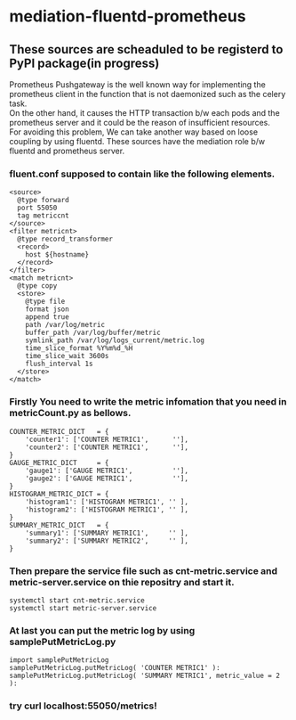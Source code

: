 # mediation-fluentd-prometheus
## These sources are scheaduled to be registerd to PyPI package(in progress)
Prometheus Pushgateway is the well known way for implementing the prometheus client in the function that is not daemonized such as the celery task.   
On the other hand, it causes the HTTP transaction b/w each pods and the prometheus server and it could be the reason of insufficient resources.  
For avoiding this problem, We can take another way based on loose coupling by using fluentd. 
These sources have the mediation role b/w fluentd and prometheus server.   

### fluent.conf supposed to contain like the following elements.
```
<source>
  @type forward
  port 55050
  tag metriccnt
</source>
<filter metricnt>
  @type record_transformer
  <record>
    host ${hostname}
  </record>
</filter>
<match metricnt>
  @type copy
  <store>
    @type file
    format json
    append true
    path /var/log/metric
    buffer_path /var/log/buffer/metric
    symlink_path /var/log/logs_current/metric.log
    time_slice_format %Y%m%d_%H
    time_slice_wait 3600s
    flush_interval 1s
  </store>
</match>
```
### Firstly You need to write the metric infomation that you need in metricCount.py as bellows.
```
COUNTER_METRIC_DICT   = {
    'counter1': ['COUNTER METRIC1',      ''],
    'counter2': ['COUNTER METRIC1',      ''],
}
GAUGE_METRIC_DICT     = {
    'gauge1': ['GAUGE METRIC1',          ''],
    'gauge2': ['GAUGE METRIC1',          ''],
}
HISTOGRAM_METRIC_DICT = {
    'histogram1': ['HISTOGRAM METRIC1', '' ],
    'histogram2': ['HISTOGRAM METRIC1', '' ],
}
SUMMARY_METRIC_DICT   = {
    'summary1': ['SUMMARY METRIC1',     '' ],
    'summary2': ['SUMMARY METRIC2',     '' ],
}
```
### Then prepare the service file such as cnt-metric.service and metric-server.service on thie repositry and start it.
```
systemctl start cnt-metric.service
systemctl start metric-server.service
```

### At last you can put the metric log by using samplePutMetricLog.py
```
import samplePutMetricLog
samplePutMetricLog.putMetricLog( 'COUNTER METRIC1' ):
samplePutMetricLog.putMetricLog( 'SUMMARY METRIC1', metric_value = 2 ):
```
### try curl localhost:55050/metrics!
